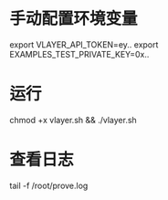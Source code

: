 # 手动配置环境变量
export VLAYER_API_TOKEN=ey..
export EXAMPLES_TEST_PRIVATE_KEY=0x..

# 运行
chmod +x vlayer.sh && ./vlayer.sh
# 查看日志
tail -f /root/prove.log

